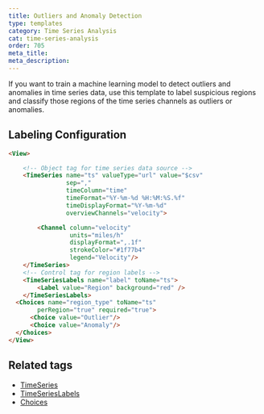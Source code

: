 ```yaml
---
title: Outliers and Anomaly Detection
type: templates
category: Time Series Analysis
cat: time-series-analysis
order: 705
meta_title: 
meta_description: 
---
```


If you want to train a machine learning model to detect outliers and anomalies in time series data, use this template to label suspicious regions and classify those regions of the time series channels as outliers or anomalies.

## Labeling Configuration

```html
<View>

    <!-- Object tag for time series data source -->
    <TimeSeries name="ts" valueType="url" value="$csv"
                sep=","
                timeColumn="time"
                timeFormat="%Y-%m-%d %H:%M:%S.%f"
                timeDisplayFormat="%Y-%m-%d"
                overviewChannels="velocity">

        <Channel column="velocity"
                 units="miles/h"
                 displayFormat=",.1f"
                 strokeColor="#1f77b4"
                 legend="Velocity"/>
    </TimeSeries>
    <!-- Control tag for region labels -->
    <TimeSeriesLabels name="label" toName="ts">
        <Label value="Region" background="red" />
    </TimeSeriesLabels>
  <Choices name="region_type" toName="ts"
        perRegion="true" required="true">
      <Choice value="Outlier"/>
      <Choice value="Anomaly"/>
  </Choices>
</View>
```

## Related tags
- [TimeSeries](/tags/timeseries.html)
- [TimeSeriesLabels](/tags/timeserieslabels.html)
- [Choices](/tags/choices.html)
